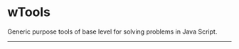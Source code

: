 # wTools

Generic purpose tools of base level for solving problems in Java Script.

_ _ _ _ _ _






















































